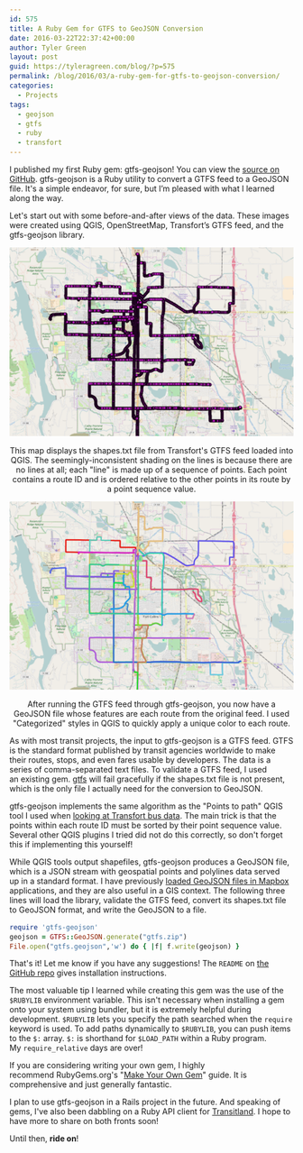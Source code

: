```yaml
---
id: 575
title: A Ruby Gem for GTFS to GeoJSON Conversion
date: 2016-03-22T22:37:42+00:00
author: Tyler Green
layout: post
guid: https://tyleragreen.com/blog/?p=575
permalink: /blog/2016/03/a-ruby-gem-for-gtfs-to-geojson-conversion/
categories:
  - Projects
tags:
  - geojson
  - gtfs
  - ruby
  - transfort
---
```

I published my first Ruby gem: gtfs-geojson! You can view the <a href="https://github.com/tyleragreen/gtfs-geojson" target="_blank">source on GitHub</a>. gtfs-geojson is a Ruby utility to convert a GTFS feed to a GeoJSON file. It's a simple endeavor, for sure, but I&#8217;m pleased with what I learned along the way.

Let's start out with some before-and-after views of the data. These images were created using QGIS, OpenStreetMap, Transfort&#8217;s GTFS feed, and the gtfs-geojson library.

<div style="text-align:center">
  <img src="/assets/img/2016-03-22/gtfs.png" alt="The Transfort GTFS data loaded in QGIS before applying the Ruby gem for GTFS to GeoJSON conversion." />
  
  <p class="wp-caption-text">
    This map displays the shapes.txt file from Transfort's GTFS feed loaded into QGIS. The seemingly-inconsistent shading on the lines is because there are no lines at all; each "line" is made up of a sequence of points. Each point contains a route ID and is ordered relative to the other points in its route by a point sequence value.
  </p>
</div>

<div style="text-align:center">
  <img src="/assets/img/2016-03-22/geojson.png" alt="The Transfort GTFS data loaded in QGIS after applying the Ruby gem for GTFS to GeoJSON conversion." />
  
  <p class="wp-caption-text">
    After running the GTFS feed through gtfs-geojson, you now have a GeoJSON file whose features are each route from the original feed. I used "Categorized" styles in QGIS to quickly apply a unique color to each route.
  </p>
</div>

As with most transit projects, the input to gtfs-geojson is a GTFS feed. GTFS is the standard format published by transit agencies worldwide to make their routes, stops, and even fares usable by developers. The data is a series of comma-separated text files. To validate a GTFS feed, I used an existing gem. <a href="https://github.com/nerdEd/gtfs" target="_blank">gtfs</a> will fail gracefully if the shapes.txt file is not present, which is the only file I actually need for the conversion to GeoJSON.

gtfs-geojson implements the same algorithm as the "Points to path" QGIS tool I used when <a href="/blog/2016/01/transfort-bus-stops-through-the-lens-of-gis/" target="_blank">looking at Transfort bus data</a>. The main trick is that the points within each route ID must be sorted by their point sequence value. Several other QGIS plugins I tried did not do this correctly, so don't forget this if implementing this yourself!

While QGIS tools output shapefiles, gtfs-geojson produces a GeoJSON file, which is a JSON stream with geospatial points and polylines data served up in a standard format. I have previously <a href="/blog/2016/02/new-york-city-transit-frequency-visualization/">loaded GeoJSON files in Mapbox</a> applications, and they are also useful in a GIS context. The following three lines will load the library, validate the GTFS feed, convert its shapes.txt file to GeoJSON format, and write the GeoJSON to a file.

```ruby
require 'gtfs-geojson'
geojson = GTFS::GeoJSON.generate("gtfs.zip")
File.open("gtfs.geojson",'w') do { |f| f.write(geojson) }
```

That's it! Let me know if you have any suggestions! The `README` on <a href="https://github.com/tyleragreen/gtfs-geojson" target="_blank">the GitHub repo</a> gives installation instructions.

The most valuable tip I learned while creating this gem was the use of the `$RUBYLIB` environment variable. This isn't necessary when installing a gem onto your system using bundler, but it is extremely helpful during development. `$RUBYLIB` lets you specify the path searched when the `require` keyword is used. To add paths dynamically to `$RUBYLIB`, you can push items to the `$:` array. `$:` is shorthand for `$LOAD_PATH` within a Ruby program. My `require_relative` days are over!

If you are considering writing your own gem, I highly recommend RubyGems.org's "<a href="http://guides.rubygems.org/make-your-own-gem/" target="_blank">Make Your Own Gem</a>" guide. It is comprehensive and just generally fantastic.

I plan to use gtfs-geojson in a Rails project in the future. And speaking of gems, I've also been dabbling on a Ruby API client for <a href="http://transit.land/" target="_blank">Transitland</a>. I hope to have more to share on both fronts soon!

Until then, **ride on**!
